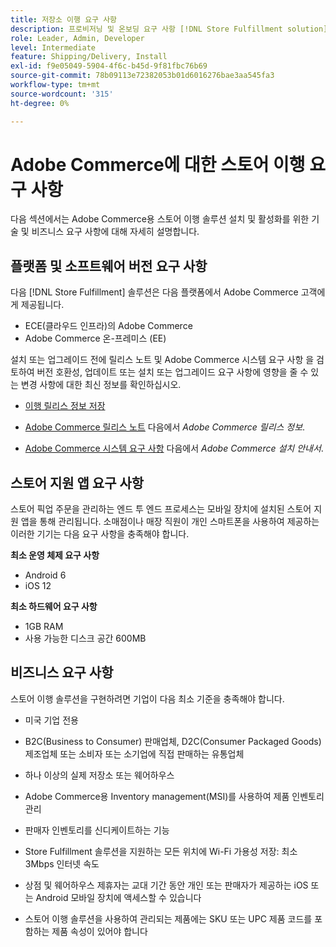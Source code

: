 ```yaml
---
title: 저장소 이행 요구 사항
description: 프로비저닝 및 온보딩 요구 사항 [!DNL Store Fulfillment solution].
role: Leader, Admin, Developer
level: Intermediate
feature: Shipping/Delivery, Install
exl-id: f9e05049-5904-4f6c-b45d-9f81fbc76b69
source-git-commit: 78b09113e72382053b01d6016276bae3aa545fa3
workflow-type: tm+mt
source-wordcount: '315'
ht-degree: 0%

---
```


# Adobe Commerce에 대한 스토어 이행 요구 사항

다음 섹션에서는 Adobe Commerce용 스토어 이행 솔루션 설치 및 활성화를 위한 기술 및 비즈니스 요구 사항에 대해 자세히 설명합니다.

## 플랫폼 및 소프트웨어 버전 요구 사항

다음 [!DNL Store Fulfillment] 솔루션은 다음 플랫폼에서 Adobe Commerce 고객에게 제공됩니다.

- ECE(클라우드 인프라)의 Adobe Commerce
- Adobe Commerce 온-프레미스 (EE)

설치 또는 업그레이드 전에 릴리스 노트 및 Adobe Commerce 시스템 요구 사항 을 검토하여 버전 호환성, 업데이트 또는 설치 또는 업그레이드 요구 사항에 영향을 줄 수 있는 변경 사항에 대한 최신 정보를 확인하십시오.

- [이행 릴리스 정보 저장](release-notes.md)

- [Adobe Commerce 릴리스 노트](https://experienceleague.adobe.com/docs/commerce-operations/release/versions.html) 다음에서 *Adobe Commerce 릴리스 정보*.

- [Adobe Commerce 시스템 요구 사항](https://experienceleague.adobe.com/docs/commerce-operations/installation-guide/system-requirements.html) 다음에서 *Adobe Commerce 설치 안내서*.


## 스토어 지원 앱 요구 사항

스토어 픽업 주문을 관리하는 엔드 투 엔드 프로세스는 모바일 장치에 설치된 스토어 지원 앱을 통해 관리됩니다. 소매점이나 매장 직원이 개인 스마트폰을 사용하여 제공하는 이러한 기기는 다음 요구 사항을 충족해야 합니다.

**최소 운영 체제 요구 사항**

- Android 6
- iOS 12

**최소 하드웨어 요구 사항**

- 1GB RAM
- 사용 가능한 디스크 공간 600MB

## 비즈니스 요구 사항

스토어 이행 솔루션을 구현하려면 기업이 다음 최소 기준을 충족해야 합니다.

- 미국 기업 전용

- B2C(Business to Consumer) 판매업체, D2C(Consumer Packaged Goods) 제조업체 또는 소비자 또는 소기업에 직접 판매하는 유통업체

- 하나 이상의 실제 저장소 또는 웨어하우스

- Adobe Commerce용 Inventory management(MSI)를 사용하여 제품 인벤토리 관리

- 판매자 인벤토리를 신디케이트하는 기능

- Store Fulfillment 솔루션을 지원하는 모든 위치에 Wi-Fi 가용성 저장: 최소 3Mbps 인터넷 속도

- 상점 및 웨어하우스 제휴자는 교대 기간 동안 개인 또는 판매자가 제공하는 iOS 또는 Android 모바일 장치에 액세스할 수 있습니다

- 스토어 이행 솔루션을 사용하여 관리되는 제품에는 SKU 또는 UPC 제품 코드를 포함하는 제품 속성이 있어야 합니다
